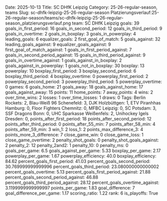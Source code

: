 Date: 2025-10-13
Title: SC DHfK Leipzig
Category: 25-26-regular-season, teams
Slug: sc-dhfk-leipzig-25-26-regular-season
Platzierungsverlauf:25-26-regular-season/teams/sc-dhfk-leipzig-25-26-regular-season_platzierungsverlauf.png
team: SC DHfK Leipzig
goals: 39
goals_in_first_period: 16
goals_in_second_period: 12
goals_in_third_period: 9
goals_in_overtime: 2
goals_in_boxplay: 3
goals_in_powerplay: 4
leading_goals: 6
equalizer_goals: 2
first_goal_of_match: 5
goals_against: 32
leading_goals_against: 9
equalizer_goals_against: 9
first_goal_of_match_against: 1
goals_in_first_period_against: 7
goals_in_second_period_against: 15
goals_in_third_period_against: 9
goals_in_overtime_against: 1
goals_against_in_boxplay: 2
goals_against_in_powerplay: 1
goals_not_in_boxplay: 30
boxplay: 13
powerplay: 10
boxplay_first_period: 3
boxplay_second_period: 6
boxplay_third_period: 4
boxplay_overtime: 0
powerplay_first_period: 2
powerplay_second_period: 3
powerplay_third_period: 5
powerplay_overtime: 0
games: 6
goals_home: 21
goals_away: 18
goals_against_home: 17
goals_against_away: 15
points: 11
home_points: 7
away_points: 4
wins: 2
over_time_wins: 2
losses: 1
over_time_losses: 1
draws: 0
Tags:  Berlin Rockets: 2,  Blau-Weiß 96 Schenefeld: 3,  DJK Holzbüttgen: 1,  ETV Piranhhas Hamburg: 0,  Floor Fighters Chemnitz: 0,  MFBC Leipzig: 0,  SC Potsdam: 3,  SSF Dragons Bonn: 0,  UHC Sparkasse Weißenfels: 2,  Unihockey Igels Dresden: 0,
points_after_first_period: 18
points_after_second_period: 12
points_after_third_period: 0
points_after_55_min: 7
points_after_58_min: 4
points_after_59_min: 3
win_1: 2
loss_1: 2
points_max_difference_3: 4
points_more_3_difference: 7
close_game_win: 0
close_game_loss: 1
close_game_overtime: 2
penalty_shot_goals: 0
penalty_shot_goals_against: 2
penalty_2: 12
penalty_2and2: 1
penalty_10: 0
penalty_ms: 0
goals_per_game: 6.5
goals_against_per_game: 5.33
boxplay_per_game: 2.17
powerplay_per_game: 1.67
powerplay_efficiency: 40.0
boxplay_efficiency: 84.62
percent_goals_first_period: 41.03
percent_goals_second_period: 30.769999999999996
percent_goals_third_period: 23.080000000000002
percent_goals_overtime: 5.13
percent_goals_first_period_against: 21.88
percent_goals_second_period_against: 46.88
percent_goals_third_period_against: 28.12
percent_goals_overtime_against: 3.1199999999999997
points_per_game: 1.83
goal_difference: 7
goal_difference_per_game: 1.17
scoring_ratio: 1.22
rank: 6
is_playoffs: True
